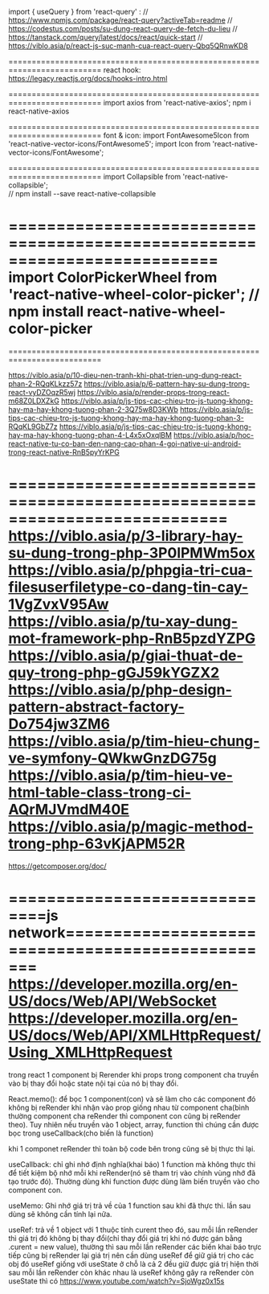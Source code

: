 import { useQuery } from 'react-query' :
    // https://www.npmjs.com/package/react-query?activeTab=readme
    // https://codestus.com/posts/su-dung-react-query-de-fetch-du-lieu
    // https://tanstack.com/query/latest/docs/react/quick-start
    // https://viblo.asia/p/react-js-suc-manh-cua-react-query-Qbq5QRnwKD8

==========================================================================
react hook:
    https://legacy.reactjs.org/docs/hooks-intro.html

==========================================================================
import axios from 'react-native-axios';
    npm i react-native-axios

==========================================================================
font & icon:
    import FontAwesome5Icon from 'react-native-vector-icons/FontAwesome5';
    import Icon from 'react-native-vector-icons/FontAwesome';

==========================================================================
import Collapsible from 'react-native-collapsible';  
    // npm install --save react-native-collapsible

==========================================================================
import ColorPickerWheel from 'react-native-wheel-color-picker'; 
    // npm install react-native-wheel-color-picker
==========================================================================

==========================================================================

https://viblo.asia/p/10-dieu-nen-tranh-khi-phat-trien-ung-dung-react-phan-2-RQqKLkzz57z
https://viblo.asia/p/6-pattern-hay-su-dung-trong-react-vyDZOqzR5wj
https://viblo.asia/p/render-props-trong-react-m68Z0LDXZkG
https://viblo.asia/p/js-tips-cac-chieu-tro-js-tuong-khong-hay-ma-hay-khong-tuong-phan-2-3Q75w8D3KWb
https://viblo.asia/p/js-tips-cac-chieu-tro-js-tuong-khong-hay-ma-hay-khong-tuong-phan-3-RQqKL9GbZ7z
https://viblo.asia/p/js-tips-cac-chieu-tro-js-tuong-khong-hay-ma-hay-khong-tuong-phan-4-L4x5xOxqlBM
https://viblo.asia/p/hoc-react-native-tu-co-ban-den-nang-cao-phan-4-goi-native-ui-android-trong-react-native-RnB5pyYrKPG

===========================================================================
https://viblo.asia/p/3-library-hay-su-dung-trong-php-3P0lPMWm5ox
https://viblo.asia/p/phpgia-tri-cua-filesuserfiletype-co-dang-tin-cay-1VgZvxV95Aw
https://viblo.asia/p/tu-xay-dung-mot-framework-php-RnB5pzdYZPG
https://viblo.asia/p/giai-thuat-de-quy-trong-php-gGJ59kYGZX2
https://viblo.asia/p/php-design-pattern-abstract-factory-Do754jw3ZM6
https://viblo.asia/p/tim-hieu-chung-ve-symfony-QWkwGnzDG75g
https://viblo.asia/p/tim-hieu-ve-html-table-class-trong-ci-AQrMJVmdM40E
https://viblo.asia/p/magic-method-trong-php-63vKjAPM52R
===============================================================================
https://getcomposer.org/doc/


==============================js network=================================================
https://developer.mozilla.org/en-US/docs/Web/API/WebSocket
https://developer.mozilla.org/en-US/docs/Web/API/XMLHttpRequest/Using_XMLHttpRequest
===============================================================================

trong react 1 component bị Rerender khi props trong component cha truyền vào bị thay đổi hoặc state nội tại của nó bị thay đổi.


React.memo(): để bọc 1 component(con) và sẽ làm cho các component đó không bị reRender khi nhận vào prop giống nhau từ component cha(bình thường component cha reRender thì component con cũng bị reRender theo). Tuy nhiên nếu truyền vào 1 object, array, function thì chúng cần được bọc trong useCallback(cho biến là function) 


khi 1 componet reRender thì toàn bộ code bên trong cũng sẽ bị thực thi lại.

useCallback: chỉ ghi nhớ định nghĩa(khai báo) 1 function mà không thực thi để tiết kiệm bộ nhớ mỗi khi reRender(nó sẽ tham trị vào chính vùng nhớ đã tạo trước đó). Thường dùng khi function được dùng làm biến truyền vào cho component con.

useMemo: Ghi nhớ giá trị trả về của 1 function sau khi đã thực thi. lần sau dùng sẽ không cần tính lại nữa.

useRef: trả về 1 object với 1 thuộc tính curent theo đó, sau mỗi lần reRender thì giá trị đó không bị thay đổi(chỉ thay đổi giá trị khi nó được gán bằng .curent = new value), thường thì sau mỗi lần reRender các biến khai báo trực tiếp cũng bị reRender lại giá trị nên cần dùng useRef để giữ giá trị cho các obj đó
useRef giống với useState ở chỗ là cả 2 đều giữ được giá trị hiện thời sau mỗi lần reRender còn khác nhau là useRef không gây ra reRender còn useState thì có 
https://www.youtube.com/watch?v=SjoWgz0x15s
